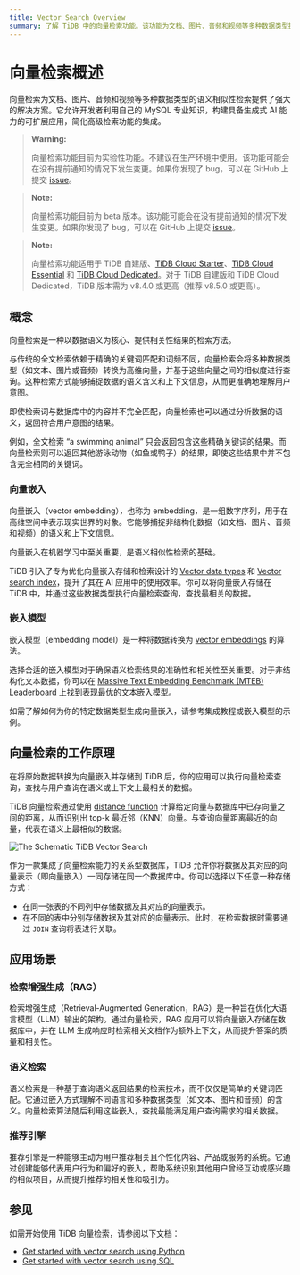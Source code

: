 ```yaml
---
title: Vector Search Overview
summary: 了解 TiDB 中的向量检索功能。该功能为文档、图片、音频和视频等多种数据类型提供了先进的语义相似性检索解决方案。
---
```


# 向量检索概述

向量检索为文档、图片、音频和视频等多种数据类型的语义相似性检索提供了强大的解决方案。它允许开发者利用自己的 MySQL 专业知识，构建具备生成式 AI 能力的可扩展应用，简化高级检索功能的集成。

<CustomContent platform="tidb">

> **Warning:**
>
> 向量检索功能目前为实验性功能。不建议在生产环境中使用。该功能可能会在没有提前通知的情况下发生变更。如果你发现了 bug，可以在 GitHub 上提交 [issue](https://github.com/pingcap/tidb/issues)。

</CustomContent>

<CustomContent platform="tidb-cloud">

> **Note:**
>
> 向量检索功能目前为 beta 版本。该功能可能会在没有提前通知的情况下发生变更。如果你发现了 bug，可以在 GitHub 上提交 [issue](https://github.com/pingcap/tidb/issues)。

</CustomContent>

> **Note:**
>
> 向量检索功能适用于 TiDB 自建版、[TiDB Cloud Starter](https://docs.pingcap.com/tidbcloud/select-cluster-tier#starter)、[TiDB Cloud Essential](https://docs.pingcap.com/tidbcloud/select-cluster-tier#essential) 和 [TiDB Cloud Dedicated](https://docs.pingcap.com/tidbcloud/select-cluster-tier#tidb-cloud-dedicated)。对于 TiDB 自建版和 TiDB Cloud Dedicated，TiDB 版本需为 v8.4.0 或更高（推荐 v8.5.0 或更高）。

## 概念

向量检索是一种以数据语义为核心、提供相关性结果的检索方法。

与传统的全文检索依赖于精确的关键词匹配和词频不同，向量检索会将多种数据类型（如文本、图片或音频）转换为高维向量，并基于这些向量之间的相似度进行查询。这种检索方式能够捕捉数据的语义含义和上下文信息，从而更准确地理解用户意图。

即使检索词与数据库中的内容并不完全匹配，向量检索也可以通过分析数据的语义，返回符合用户意图的结果。

例如，全文检索 “a swimming animal” 只会返回包含这些精确关键词的结果。而向量检索则可以返回其他游泳动物（如鱼或鸭子）的结果，即使这些结果中并不包含完全相同的关键词。

### 向量嵌入

向量嵌入（vector embedding），也称为 embedding，是一组数字序列，用于在高维空间中表示现实世界的对象。它能够捕捉非结构化数据（如文档、图片、音频和视频）的语义和上下文信息。

向量嵌入在机器学习中至关重要，是语义相似性检索的基础。

TiDB 引入了专为优化向量嵌入存储和检索设计的 [Vector data types](/vector-search/vector-search-data-types.md) 和 [Vector search index](/vector-search/vector-search-index.md)，提升了其在 AI 应用中的使用效率。你可以将向量嵌入存储在 TiDB 中，并通过这些数据类型执行向量检索查询，查找最相关的数据。

### 嵌入模型

嵌入模型（embedding model）是一种将数据转换为 [vector embeddings](#vector-embedding) 的算法。

选择合适的嵌入模型对于确保语义检索结果的准确性和相关性至关重要。对于非结构化文本数据，你可以在 [Massive Text Embedding Benchmark (MTEB) Leaderboard](https://huggingface.co/spaces/mteb/leaderboard) 上找到表现最优的文本嵌入模型。

如需了解如何为你的特定数据类型生成向量嵌入，请参考集成教程或嵌入模型的示例。

## 向量检索的工作原理

在将原始数据转换为向量嵌入并存储到 TiDB 后，你的应用可以执行向量检索查询，查找与用户查询在语义或上下文上最相关的数据。

TiDB 向量检索通过使用 [distance function](/vector-search/vector-search-functions-and-operators.md) 计算给定向量与数据库中已存向量之间的距离，从而识别出 top-k 最近邻（KNN）向量。与查询向量距离最近的向量，代表在语义上最相似的数据。

![The Schematic TiDB Vector Search](https://docs-download.pingcap.com/media/images/docs/vector-search/embedding-search.png)

作为一款集成了向量检索能力的关系型数据库，TiDB 允许你将数据及其对应的向量表示（即向量嵌入）一同存储在同一个数据库中。你可以选择以下任意一种存储方式：

- 在同一张表的不同列中存储数据及其对应的向量表示。
- 在不同的表中分别存储数据及其对应的向量表示。此时，在检索数据时需要通过 `JOIN` 查询将表进行关联。

## 应用场景

### 检索增强生成（RAG）

检索增强生成（Retrieval-Augmented Generation，RAG）是一种旨在优化大语言模型（LLM）输出的架构。通过向量检索，RAG 应用可以将向量嵌入存储在数据库中，并在 LLM 生成响应时检索相关文档作为额外上下文，从而提升答案的质量和相关性。

### 语义检索

语义检索是一种基于查询语义返回结果的检索技术，而不仅仅是简单的关键词匹配。它通过嵌入方式理解不同语言和多种数据类型（如文本、图片和音频）的含义。向量检索算法随后利用这些嵌入，查找最能满足用户查询需求的相关数据。

### 推荐引擎

推荐引擎是一种能够主动为用户推荐相关且个性化内容、产品或服务的系统。它通过创建能够代表用户行为和偏好的嵌入，帮助系统识别其他用户曾经互动或感兴趣的相似项目，从而提升推荐的相关性和吸引力。

## 参见

如需开始使用 TiDB 向量检索，请参阅以下文档：

- [Get started with vector search using Python](/vector-search/vector-search-get-started-using-python.md)
- [Get started with vector search using SQL](/vector-search/vector-search-get-started-using-sql.md)